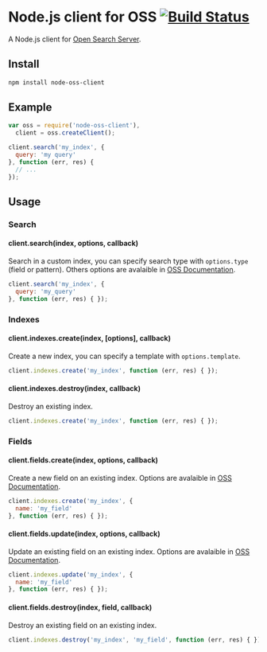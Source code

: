 # Node.js client for OSS [![Build Status](https://travis-ci.org/lemonde/node-oss-client.png?branch=master)](https://travis-ci.org/lemonde/node-oss-client)

A Node.js client for [Open Search Server](http://www.open-search-server.com/).

## Install

```sh
npm install node-oss-client
```

## Example

```js
var oss = require('node-oss-client'),
  client = oss.createClient();

client.search('my_index', {
  query: 'my query'
}, function (err, res) {
  // ...
});
```

## Usage

### Search

#### client.search(index, options, callback)

Search in a custom index, you can specify search type with `options.type` (field or pattern). Others options are avalaible in [OSS Documentation](https://github.com/jaeksoft/opensearchserver/wiki/Search-field).

```js
client.search('my_index', {
  query: 'my_query'
}, function (err, res) { });
```

### Indexes

#### client.indexes.create(index, [options], callback)

Create a new index, you can specify a template with `options.template`.

```js
client.indexes.create('my_index', function (err, res) { });
```

#### client.indexes.destroy(index, callback)

Destroy an existing index.

```js
client.indexes.create('my_index', function (err, res) { });
```

### Fields

#### client.fields.create(index, options, callback)

Create a new field on an existing index. Options are avalaible in [OSS Documentation](https://github.com/jaeksoft/opensearchserver/wiki/Field-create-update).

```js
client.indexes.create('my_index', {
  name: 'my_field'
}, function (err, res) { });
```

#### client.fields.update(index, options, callback)

Update an existing field on an existing index. Options are avalaible in [OSS Documentation](https://github.com/jaeksoft/opensearchserver/wiki/Field-create-update).

```js
client.indexes.update('my_index', {
  name: 'my_field'
}, function (err, res) { });
```

#### client.fields.destroy(index, field, callback)

Destroy an existing field on an existing index.

```js
client.indexes.destroy('my_index', 'my_field', function (err, res) { });
```